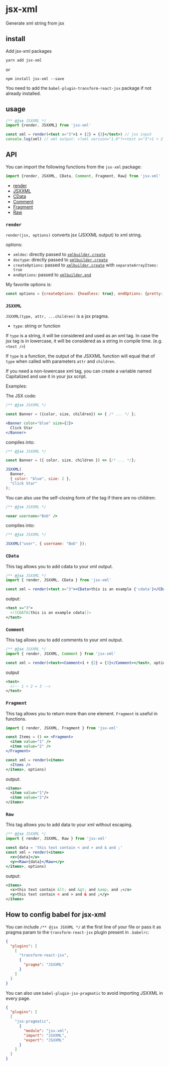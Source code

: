 # jsx-xml
Generate xml string from jsx

## install
Add jsx-xml packages
```
yarn add jsx-xml 
```
or 
```
npm install jsx-xml --save 
```

You need to add the `babel-plugin-transform-react-jsx` package if not already installed.

## usage

```jsx harmony
/** @jsx JSXXML */
import {render, JSXXML} from 'jsx-xml'

const xml = render(<test x="3">1 + {2} = {3}</test>) // jsx input
console.log(xml) // xml output: <?xml version="1.0"?><test x="3">1 + 2 = 3</test> 
```

## API

You can import the following functions from the `jsx-xml` package:

```js
import {render, JSXXML, CData, Comment, Fragment, Raw} from 'jsx-xml'
```

- [render](#render)
- [JSXXML](#jsxxml)
- [CData](#cdata)
- [Comment](#comment)
- [Fragment](#fragment)
- [Raw](#raw)

### `render`
`render(jsx, options)` converts jsx (JSXXML output) to xml string.

options:
- `xmldec`: directly passed to [`xmlbuilder.create`][xmlbuilder-create]
- `doctype`: directly passed to [`xmlbuilder.create`][xmlbuilder-create] 
- `createOptions`: passed to [`xmlbuilder.create`][xmlbuilder-create] with `separateArrayItems: true`
- `endOptions`: passed to [`xmlbuilder.end`][xmlbuilder-end]

My favorite options is:
```js
const options = {createOptions: {headless: true}, endOptions: {pretty: true}}
```

### `JSXXML`
`JSXXML(type, attr, ...children)` is a jsx pragma.

- `type`: string or function

If `type` is a string, it will be considered and used as an xml tag. In case the jsx tag is in lowercase, it will be considered as a string in compile time. (e.g. `<test />`)

If `type` is a function, the output of the JSXXML function will equal that of `type` when called with parameters `attr` and `children`.

If you need a non-lowercase xml tag, you can create a variable named Capitalized and use it in your jsx script.

Examples:

The JSX code:
```jsx harmony
/** @jsx JSXXML */

const Banner = ({color, size, children}) => { /* ... */ };

<Banner color="blue" size={2}>
  Click Star
</Banner>
```
compiles into:

```js
/** @jsx JSXXML */

const Banner = ({ color, size, children }) => {/* ... */};

JSXXML(
  Banner,
  { color: "blue", size: 2 },
  "Click Star"
);
```
You can also use the self-closing form of the tag if there are no children:

```jsx harmony
/** @jsx JSXXML */

<user username="Bob" />
```

compiles into:

```js
/** @jsx JSXXML */

JSXXML("user", { username: "Bob" });
```


### `CData`
This tag allows you to add cdata to your xml output.

```jsx harmony
/** @jsx JSXXML */
import { render, JSXXML, CData } from 'jsx-xml'

const xml = render(<test x="3"><CData>this is an example {'cdata'}</CData></test>, options)
```
output:
```xml
<test x="3">
  <![CDATA[this is an example cdata]]>
</test>
```

### `Comment`
This tag allows you to add comments to your xml output.

```jsx harmony
/** @jsx JSXXML */
import { render, JSXXML, Comment } from 'jsx-xml'

const xml = render(<test><Comment>1 + {2} = {3}</Comment></test>, options)
```
output
```xml
<test>
  <!-- 1 + 2 = 3 -->
</test>
```

### `Fragment`
This tag allows you to return more than one element. `Fragment` is useful in functions.

```jsx harmony
import { render, JSXXML, Fragment } from 'jsx-xml'

const Items = () => <Fragment>
  <item value="1" />
  <item value="2" />
</Fragment>

const xml = render(<items>
  <Items />
</items>, options)
```
output:
```xml
<items>
  <item value="1"/>
  <item value="2"/>
</items>
```

### `Raw`
This tag allows you to add data to your xml without escaping. 

```jsx harmony
/** @jsx JSXXML */
import { render, JSXXML, Raw } from 'jsx-xml'

const data = 'this text contain < and > and & and ;'
const xml = render(<items>
  <x>{data}</x>
  <y><Raw>{data}</Raw></y>
</items>, options)
```
output:
```xml
<items>
  <x>this text contain &lt; and &gt; and &amp; and ;</x>
  <y>this text contain < and > and & and ;</y>
</items>
```

## How to config babel for jsx-xml
You can include `/** @jsx JSXXML */` at the first line of your file or pass it as pragma param to the
`transform-react-jsx` plugin present in `.babelrc`:
```json
{
  "plugins": [
    [
      "transform-react-jsx",
      {
        "pragma": "JSXXML"
      }
    ]
  ]
}
```
You can also use `babel-plugin-jsx-pragmatic` to avoid importing JSXXML in every page.

```json
{
  "plugins": [
  [
    "jsx-pragmatic",
      {
        "module": "jsx-xml",
        "import": "JSXXML",
        "export": "JSXXML"
      }
    ]
  ]
}
``` 

[xmlbuilder-create]: https://github.com/oozcitak/xmlbuilder-js/wiki#create
[xmlbuilder-end]: https://github.com/oozcitak/xmlbuilder-js/wiki#converting-to-string
